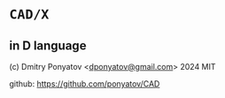 # `CAD/X`
## in D language

(c) Dmitry Ponyatov <<dponyatov@gmail.com>> 2024 MIT

github: https://github.com/ponyatov/CAD
